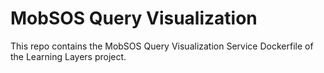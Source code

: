 # MobSOS Query Visualization

This repo contains the MobSOS Query Visualization Service Dockerfile of the Learning Layers project.
